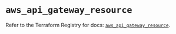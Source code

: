 # `aws_api_gateway_resource`

Refer to the Terraform Registry for docs: [`aws_api_gateway_resource`](https://registry.terraform.io/providers/hashicorp/aws/6.8.0/docs/resources/api_gateway_resource).
